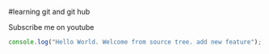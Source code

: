 #learning git and git hub

Subscribe me on youtube

```javascript
console.log("Hello World. Welcome from source tree. add new feature");
```
